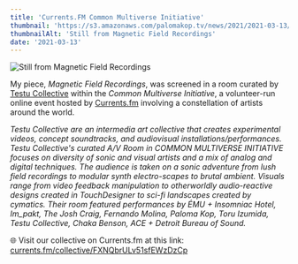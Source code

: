 ```yaml
---
title: 'Currents.FM Common Multiverse Initiative'
thumbnail: 'https://s3.amazonaws.com/palomakop.tv/news/2021/2021-03-13/currents_fm_still.jpg'
thumbnailAlt: 'Still from Magnetic Field Recordings'
date: '2021-03-13'
---
```


<img alt="Still from Magnetic Field Recordings" loading="lazy" src="https://s3.amazonaws.com/palomakop.tv/news/2021/2021-03-13/currents_fm_still.jpg"/>
<p>
  My piece, <i>Magnetic Field Recordings</i>, was screened in a room curated by <a href="https://www.testucollective.com" rel="noopener" target="_blank">Testu Collective</a> within the <i>Common Multiverse Initiative</i>, a volunteer-run online event hosted by <a href="https://a.currents.fm" rel="noopener" target="_blank">Currents.fm</a> involving a constellation of artists around the world.
  </p>
<p>
<i>Testu Collective are an intermedia art collective that creates experimental videos, concept soundtracks, and audiovisual installations/performances. Testu Collective's curated A/V Room in COMMON MULTIVERSE INITIATIVE focuses on diversity of sonic and visual artists and a mix of analog and digital techniques. The audience is taken on a sonic adventure from lush field recordings to modular synth electro-scapes to brutal ambient. Visuals range from video feedback manipulation to otherworldly audio-reactive designs created in TouchDesigner to sci-fi landscapes created by cymatics. Their room featured performances by ÉMU + Insomniac Hotel, Im_pakt, The Josh Craig, Fernando Molina, Paloma Kop, Toru Izumida, Testu Collective, Chaka Benson, ACE + Detroit Bureau of Sound.</i>
</p>
<p>
  🌐 Visit our collective on Currents.fm at this link: <a href="http://currents.fm/collective/FXNQbrULv51sfEWzDzCp" rel="noopener" target="_blank">currents.fm/collective/FXNQbrULv51sfEWzDzCp</a>
</p>
